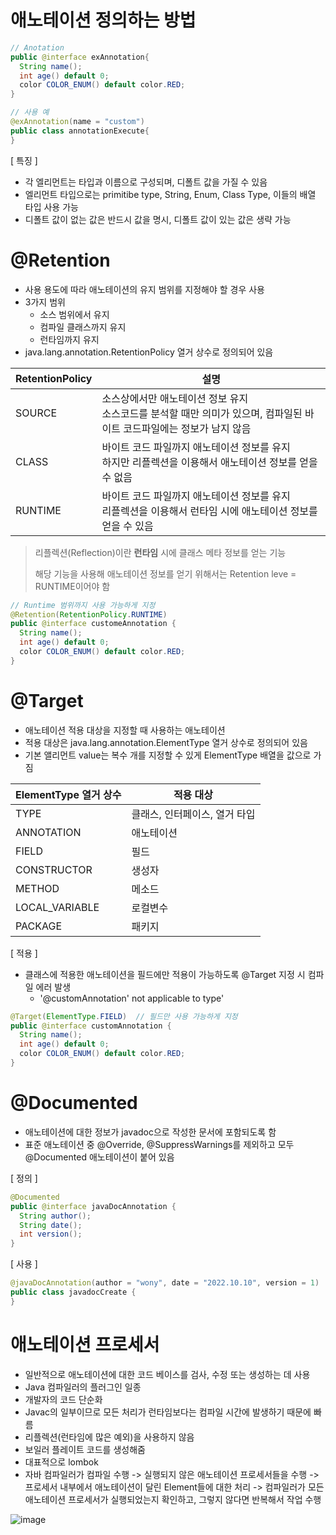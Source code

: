 # 애노테이션 정의하는 방법
```java
// Anotation
public @interface exAnnotation{
  String name();
  int age() default 0;
  color COLOR_ENUM() default color.RED;
}

// 사용 예
@exAnnotation(name = "custom")
public class annotationExecute{
}
```

[ 특징 ]
* 각 엘리먼트는 타입과 이름으로 구성되며, 디폴트 값을 가질 수 있음
* 엘리먼트 타입으로는 primitibe type, String, Enum, Class Type, 이들의 배열 타입 사용 가능
* 디폴트 값이 없는 값은 반드시 값을 명시, 디폴트 값이 있는 값은 생략 가능

# @Retention
* 사용 용도에 따라 애노테이션의 유지 범위를 지정해야 할 경우 사용
* 3가지 범위
  * 소스 범위에서 유지
  * 컴파일 클래스까지 유지
  * 런타임까지 유지
* java.lang.annotation.RetentionPolicy 열거 상수로 정의되어 있음

|RetentionPolicy|설명|
|--|--|
|SOURCE|소스상에서만 애노테이션 정보 유지<br>소스코드를 분석할 때만 의미가 있으며, 컴파일된 바이트 코드파일에는 정보가 남지 않음|
|CLASS|바이트 코드 파일까지 애노테이션 정보를 유지<br>하지만 리플렉션을 이용해서 애노테이션 정보를 얻을 수 없음|
|RUNTIME|바이트 코드 파일까지 애노테이션 정보를 유지<br>리플렉션을 이용해서 런타임 시에 애노테이션 정보를 얻을 수 있음|
> 리플렉션(Reflection)이란 **런타임** 시에 클래스 메타 정보를 얻는 기능
>
> 해당 기능을 사용해 애노테이션 정보를 얻기 위해서는 Retention leve = RUNTIME이어야 함

```java
// Runtime 범위까지 사용 가능하게 지정
@Retention(RetentionPolicy.RUNTIME)
public @interface customeAnnotation {
  String name();
  int age() default 0;
  color COLOR_ENUM() default color.RED;
}
```

# @Target
* 애노테이션 적용 대상을 지정할 때 사용하는 애노테이션
* 적용 대상은 java.lang.annotation.ElementType 열거 상수로 정의되어 있음
* 기본 앨리먼트 value는 복수 개를 지정할 수 있게 ElementType 배열을 값으로 가짐

|ElementType 열거 상수|적용 대상|
|--|--|
|TYPE|클래스, 인터페이스, 열거 타입|
|ANNOTATION|애노테이션|
|FIELD|필드|
|CONSTRUCTOR|생성자|
|METHOD|메소드|
|LOCAL_VARIABLE|로컬변수|
|PACKAGE|패키지|

[ 적용 ]
* 클래스에 적용한 애노테이션을 필드에만 적용이 가능하도록 @Target 지정 시 컴파일 에러 발생
  * '@customAnnotation' not applicable to type'
```java
@Target(ElementType.FIELD)  // 필드만 사용 가능하게 지정
public @interface customAnnotation {
  String name();
  int age() default 0;
  color COLOR_ENUM() default color.RED;
}
```

# @Documented
* 애노테이션에 대한 정보가 javadoc으로 작성한 문서에 포함되도록 함
* 표준 애노테이션 중 @Override, @SuppressWarnings를 제외하고 모두 @Documented 애노테이션이 붙어 있음

[ 정의 ]
```java
@Documented
public @interface javaDocAnnotation {
  String author();
  String date();
  int version();
}
```

[ 사용 ]
```java
@javaDocAnnotation(author = "wony", date = "2022.10.10", version = 1)
public class javadocCreate {
}
```

# 애노테이션 프로세서
* 일반적으로 애노테이션에 대한 코드 베이스를 검사, 수정 또는 생성하는 데 사용
* Java 컴파일러의 플러그인 일종
* 개발자의 코드 단순화
* Javac의 일부이므로 모든 처리가 런타임보다는 컴파일 시간에 발생하기 때문에 빠름
* 리플렉션(런타임에 많은 예외)을 사용하지 않음
* 보일러 플레이트 코드를 생성해줌
* 대표적으로 lombok
* 자바 컴파일러가 컴파일 수행 -> 실행되지 않은 애노테이션 프로세서들을 수행 -> 프로세서 내부에서 애노테이션이 달린 Element들에 대한 처리 -> 컴파일러가 모든 애노테이션 프로세서가 실행되었는지 확인하고, 그렇지 않다면 반복해서 작업 수행

![image](https://user-images.githubusercontent.com/61977260/194842161-ecb200e3-4c38-4464-ae35-5d511640d41c.png)

